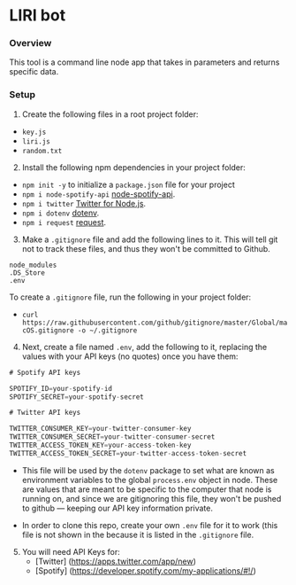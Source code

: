 # LIRI bot
### Overview

This tool is a command line node app that takes in parameters and returns specific data.

### Setup

1. Create the following files in a root project folder:
  * `key.js`
  * `liri.js`
  * `random.txt`

2. Install the following npm dependencies in your project folder:
  * `npm init -y` to initialize a `package.json` file for your project
  * `npm i node-spotify-api` [node-spotify-api](https://www.npmjs.com/package/node-spotify-api).
  * `npm i twitter` [Twitter for Node.js](https://www.npmjs.com/package/twitter).
  * `npm i dotenv` [dotenv](https://www.npmjs.com/package/dotenv).
  * `npm i request` [request](https://www.npmjs.com/package/request).

3. Make a `.gitignore` file and add the following lines to it. This will tell git not to track these files, and thus they won't be committed to Github.


```
node_modules
.DS_Store
.env
```
To create a `.gitignore` file, run the following in your project folder:

* `curl https://raw.githubusercontent.com/github/gitignore/master/Global/macOS.gitignore -o ~/.gitignore`

4. Next, create a file named `.env`, add the following to it, replacing the values with your API keys (no quotes) once you have them:

```js
# Spotify API keys

SPOTIFY_ID=your-spotify-id
SPOTIFY_SECRET=your-spotify-secret

# Twitter API keys

TWITTER_CONSUMER_KEY=your-twitter-consumer-key
TWITTER_CONSUMER_SECRET=your-twitter-consumer-secret
TWITTER_ACCESS_TOKEN_KEY=your-access-token-key
TWITTER_ACCESS_TOKEN_SECRET=your-twitter-access-token-secret

```

* This file will be used by the `dotenv` package to set what are known as environment variables to the global `process.env` object in node. These are values that are meant to be specific to the computer that node is running on, and since we are gitignoring this file, they won't be pushed to github &mdash; keeping our API key information private.

* In order to clone this repo, create your own `.env` file for it to work (this file is not shown in the because it is listed in the `.gitignore` file.

5. You will need API Keys for:
	*	[Twitter] (https://apps.twitter.com/app/new)
	* 	[Spotify] (https://developer.spotify.com/my-applications/#!/)

	
	
